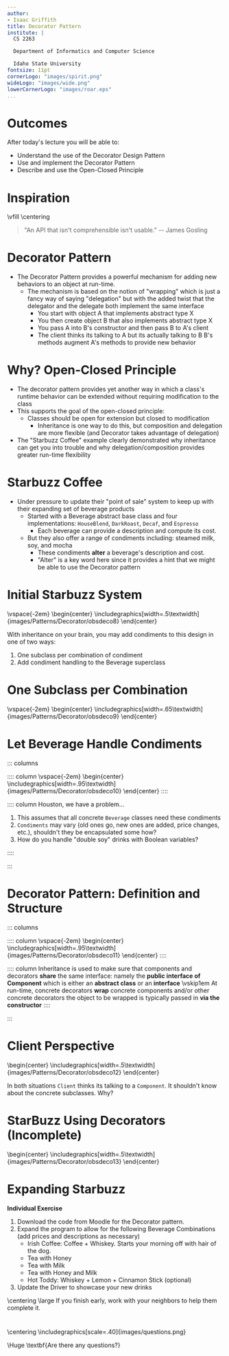 ```yaml
---
author:
- Isaac Griffith
title: Decorator Pattern
institute: |
  CS 2263

  Department of Informatics and Computer Science

  Idaho State University
fontsize: 11pt
cornerLogo: "images/spirit.png"
wideLogo: "images/wide.png"
lowerCornerLogo: "images/roar.eps"
...
```


# Outcomes

After today's lecture you will be able to:

* Understand the use of the Decorator Design Pattern
* Use and implement the Decorator Pattern
* Describe and use the Open-Closed Principle

# Inspiration

\vfill
\centering

> "An API that isn't comprehensible isn't usable." -- James Gosling

# Decorator Pattern

* The Decorator Pattern provides a powerful mechanism for adding new behaviors to an object at run-time.
    * The mechanism is based on the notion of "wrapping" which is just a fancy way of saying "delegation" but with the added twist that the delegator and the delegate both implement the same interface
        * You start with object A that implements abstract type X
        * You then create object B that also implements abstract type X
        * You pass A into B's constructor and then pass B to A's client
        * The client thinks its talking to A but its actually talking to B
    B's methods augment A's methods to provide new behavior

# Why? Open-Closed Principle

* The decorator pattern provides yet another way in which a class's runtime behavior can be extended without requiring modification to the class
* This supports the goal of the open-closed principle:
    * Classes should be open for extension but closed to modification
        * Inheritance is one way to do this, but composition and delegation are more flexible (and Decorator takes advantage of delegation)
* The "Starbuzz Coffee" example clearly demonstrated why inheritance can get you into trouble and why delegation/composition provides greater run-time flexibility

# Starbuzz Coffee

* Under pressure to update their "point of sale" system to keep up with their expanding set of beverage products
    * Started with a Beverage abstract base class and four implementations: `HouseBlend`, `DarkRoast`, `Decaf`, and `Espresso`
        * Each beverage can provide a description and compute its cost.
    * But they also offer a range of condiments including: steamed milk, soy, and mocha
        * These condiments **alter** a beverage's description and cost.
        * "Alter" is a key word here since it provides a hint that we might be able to use the Decorator pattern

# Initial Starbuzz System
\vspace{-2em}
\begin{center}
\includegraphics[width=.5\textwidth]{images/Patterns/Decorator/obsdeco8}
\end{center}

With inheritance on your brain, you may add condiments to this design in one of two ways:

1. One subclass per combination of condiment
2. Add condiment handling to the Beverage superclass

# One Subclass per Combination
\vspace{-2em}
\begin{center}
\includegraphics[width=.65\textwidth]{images/Patterns/Decorator/obsdeco9}
\end{center}

# Let Beverage Handle Condiments

::: columns

:::: column
\vspace{-2em}
\begin{center}
\includegraphics[width=.95\textwidth]{images/Patterns/Decorator/obsdeco10}
\end{center}
::::

:::: column
Houston, we have a problem...

1. This assumes that all concrete `Beverage` classes need these condiments
2. `Condiments` may vary (old ones go, new ones are added, price changes, etc.), shouldn't they be encapsulated some how?
3. How do you handle "double soy" drinks with Boolean variables?

::::

:::

# Decorator Pattern: Definition and Structure

::: columns

:::: column
\vspace{-2em}
\begin{center}
\includegraphics[width=.95\textwidth]{images/Patterns/Decorator/obsdeco11}
\end{center}
::::

:::: column
Inheritance is used to make sure that components and decorators **share** the same interface: namely the **public interface of Component** which is either an **abstract class** or an **interface**
\vskip1em
At run-time, concrete decorators **wrap** concrete components and/or other concrete decorators
the object to be wrapped is typically passed in **via the constructor**
::::

:::

# Client Perspective

\begin{center}
\includegraphics[width=.5\textwidth]{images/Patterns/Decorator/obsdeco12}
\end{center}

In both situations `Client` thinks its talking to a `Component`. It shouldn't know about the concrete subclasses. Why?

# StarBuzz Using Decorators (Incomplete)
\begin{center}
\includegraphics[width=.5\textwidth]{images/Patterns/Decorator/obsdeco13}
\end{center}

# Expanding Starbuzz

**Individual Exercise**

1. Download the code from Moodle for the Decorator pattern.
2. Expand the program to allow for the following Beverage Combinations (add prices and descriptions as necessary)
   - Irish Coffee: Coffee + Whiskey. Starts your morning off with hair of the dog.
   - Tea with Honey
   - Tea with Milk
   - Tea with Honey and Milk
   - Hot Toddy: Whiskey + Lemon + Cinnamon Stick (optional)
3. Update the Driver to showcase your new drinks

\centering
\large If you finish early, work with your neighbors to help them complete it.

#

\centering
\includegraphics[scale=.40]{images/questions.png}

\Huge \textbf{Are there any questions?}
